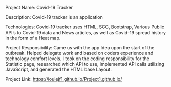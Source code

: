 Project Name: Covid-19 Tracker

Description: Covid-19 tracker is an application 

Technologies: Covid-19 tracker uses HTML, SCC, Bootstrap, Various Public API’s to Covid-19 data and News articles, as well as Covid-19 spread history in the form of a Heat map.

Project Responsibility: Came us with the app Idea upon the start of the outbreak. Helped delegate work and based on coders experience and technology comfort levels. I took on the coding responsibility for the Statistic page, researched which API to use, implemented API calls utilizing JavaScript, and generated the HTML base Layout. 

Project Link: https://louiejf1.github.io/Project1.github.io/
